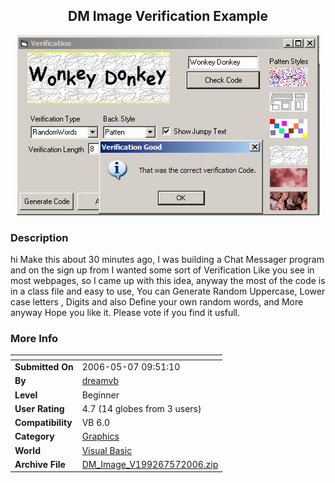 ﻿<div align="center">

## DM Image Verification Example

<img src="PIC200657184053868.jpg">
</div>

### Description

hi Make this about 30 minutes ago, I was building a Chat Messager program and on the sign up from I wanted some sort of Verification Like you see in most webpages, so I came up with this idea, anyway the most of the code is in a class file and easy to use, You can Generate Random Uppercase, Lower case letters , Digits and also Define your own random words, and More anyway Hope you like it. Please vote if you find it usfull.
 
### More Info
 


<span>             |<span>
---                |---
**Submitted On**   |2006-05-07 09:51:10
**By**             |[dreamvb](https://github.com/Planet-Source-Code/PSCIndex/blob/master/ByAuthor/dreamvb.md)
**Level**          |Beginner
**User Rating**    |4.7 (14 globes from 3 users)
**Compatibility**  |VB 6\.0
**Category**       |[Graphics](https://github.com/Planet-Source-Code/PSCIndex/blob/master/ByCategory/graphics__1-46.md)
**World**          |[Visual Basic](https://github.com/Planet-Source-Code/PSCIndex/blob/master/ByWorld/visual-basic.md)
**Archive File**   |[DM\_Image\_V199267572006\.zip](https://github.com/Planet-Source-Code/dreamvb-dm-image-verification-example__1-65260/archive/master.zip)








